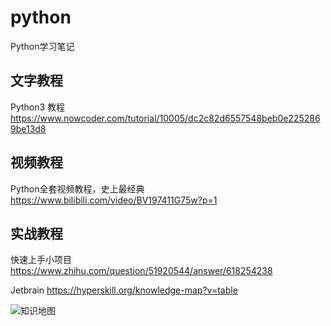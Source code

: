 # python
Python学习笔记
## 文字教程
Python3 教程 https://www.nowcoder.com/tutorial/10005/dc2c82d6557548beb0e2252869be13d8
## 视频教程
Python全套视频教程，史上最经典 https://www.bilibili.com/video/BV197411G75w?p=1
## 实战教程
快速上手小项目 https://www.zhihu.com/question/51920544/answer/618254238

Jetbrain  https://hyperskill.org/knowledge-map?v=table

![知识地图](/Users/h/PycharmProjects/python-learning/images/WechatIMG54.png)
